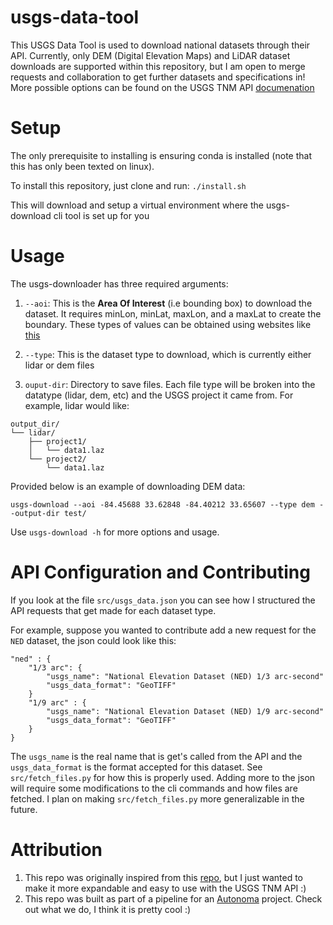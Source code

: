 # usgs-data-tool
This USGS Data Tool is used to download national datasets through their API. Currently, only DEM (Digital Elevation Maps) and LiDAR dataset downloads are supported within this repository, but I am open to merge requests and collaboration to get further datasets and specifications in! More possible options can be found on the USGS TNM API [documenation](https://tnmaccess.nationalmap.gov/api/v1/docs)

# Setup
The only prerequisite to installing is ensuring conda is installed (note that this has only been texted on linux).

To install this repository, just clone and run:
`./install.sh`

This will download and setup a virtual environment where the usgs-download cli tool is set up for you

# Usage
The usgs-downloader has three required arguments:

1. `--aoi`: This is the **Area Of Interest** (i.e bounding box) to download the dataset. It requires minLon, minLat, maxLon, and a maxLat to create the boundary. These types of values can be obtained using websites like [this](https://prochitecture.com/blender-osm/extent/?blender_version=4.5&addon=blosm&addon_version=2.7.15)


2. `--type`: This is the dataset type to download, which is currently either lidar or dem files


3. `ouput-dir`: Directory to save files. Each file type will be broken into the datatype (lidar, dem, etc) and the USGS project it came from. For example, lidar would like:

```text
output_dir/
└── lidar/
    ├── project1/
    │   └── data1.laz
    └── project2/
        └── data1.laz
```

Provided below is an example of downloading DEM data:

```
usgs-download --aoi -84.45688 33.62848 -84.40212 33.65607 --type dem --output-dir test/
```

Use `usgs-download -h` for more options and usage.


# API Configuration and Contributing
If you look at the file `src/usgs_data.json` you can see how I structured the API requests that get made for each dataset type. 

For example, suppose you wanted to contribute add a new request for the `NED` dataset, the json could look like this:

```
"ned" : {
    "1/3 arc": {
        "usgs_name": "National Elevation Dataset (NED) 1/3 arc-second"
        "usgs_data_format": "GeoTIFF"
    }
    "1/9 arc" : {
        "usgs_name": "National Elevation Dataset (NED) 1/9 arc-second"
        "usgs_data_format": "GeoTIFF"
    }
}
```

The `usgs_name` is the real name that is get's called from the API and the `usgs_data_format` is the format accepted for this dataset. See `src/fetch_files.py` for how this is properly used. Adding more to the json will require some modifications to the cli commands and how files are fetched. I plan on making `src/fetch_files.py` more generalizable in the future.

# Attribution
1. This repo was originally inspired from this [repo](https://github.com/DHersh3094/USGS-LiDAR-CLI-Tool/tree/master), but I just wanted to make it more expandable and easy to use with the USGS TNM API :)
2. This repo was built as part of a pipeline for an [Autonoma](https://www.autonoma.ai/) project. Check out what we do, I think it is pretty cool :)

